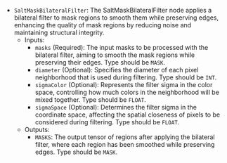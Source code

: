 - `SaltMaskBilateralFilter`: The SaltMaskBilateralFilter node applies a bilateral filter to mask regions to smooth them while preserving edges, enhancing the quality of mask regions by reducing noise and maintaining structural integrity.
    - Inputs:
        - `masks` (Required): The input masks to be processed with the bilateral filter, aiming to smooth the mask regions while preserving their edges. Type should be `MASK`.
        - `diameter` (Optional): Specifies the diameter of each pixel neighborhood that is used during filtering. Type should be `INT`.
        - `sigmaColor` (Optional): Represents the filter sigma in the color space, controlling how much colors in the neighborhood will be mixed together. Type should be `FLOAT`.
        - `sigmaSpace` (Optional): Determines the filter sigma in the coordinate space, affecting the spatial closeness of pixels to be considered during filtering. Type should be `FLOAT`.
    - Outputs:
        - `MASKS`: The output tensor of regions after applying the bilateral filter, where each region has been smoothed while preserving edges. Type should be `MASK`.
